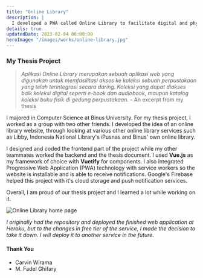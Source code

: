 ```yaml
---
title: "Online Library"
description: |
  I developed a PWA called Online Library to facilitate digital and physical book lending. Developed as my thesis project.
details: true
updatedDate: 2023-02-04 00:00:00
heroImage: "/images/works/online-library.jpg"
---
```


### My Thesis Project

> _Aplikasi Online Library merupakan sebuah aplikasi web yang digunakan untuk memfasilitasi akses ke koleksi sebuah perpustakaan yang telah terintegrasi secara daring. Koleksi yang dapat diakses baik koleksi digital seperti e-book dan audiobook, maupun katalog koleksi buku fisik di gedung perpustakaan._ \- An excerpt from my thesis

I majored in Computer Science at Binus University. For my thesis project, I worked as a group with two other friends. I developed the idea of an online library website, through looking at various other online library services such as Libby, Indonesia National Library's iPusnas and Binus' own online library.

I designed and coded the frontend part of the project while my other teammates worked the backend and the thesis document. I used **Vue.js** as my framework of choice with **Vuetify** for components.
I also integrated Progressive Web Application (PWA) technology with service workers so the website is installable and is able to receive notifications. Google's Firebase helped this project with it's cloud storage and push notification services.

Overall, I am proud of our thesis project and I learned a lot while working on it.

<img src="/images/works/online-library-2.jpg" alt="Online Library home page"/>

_I originally had the repository and deployed the finished web application at Heroku, but to the changes in free tier of the service, I made the decision to take it down. I will deploy it to another service in the future._

#### Thank You

- Carvin Wirama
- M. Fadel Ghifary
